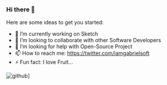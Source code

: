 ### Hi there 👋


Here are some ideas to get you started:

- 🔭 I’m currently working on Sketch
- 👯 I’m looking to collaborate with other Software Developers
- 🤔 I’m looking for help with Open-Source Project
- 📫 How to reach me: https://twitter.com/iamgabrielsoft
- ⚡ Fun fact: I love Fruit...



![github](https://img.shields.io/badge/GitHub-000000?style=for-the-badge&logo=GitHub&logoColor=white)]
